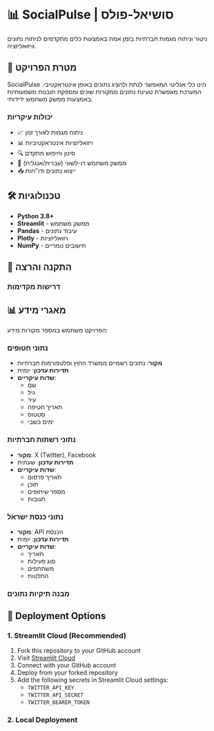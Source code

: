 # 📊 SocialPulse | סושיאל-פולס

ניטור וניתוח מגמות חברתיות בזמן אמת באמצעות כלים מתקדמים לניתוח נתונים וויזואליזציה.

## 🎯 מטרת הפרויקט

SocialPulse הינו כלי אנליטי המאפשר לנתח ולהציג נתונים באופן אינטראקטיבי. המערכת מאפשרת טעינת נתונים ממקורות שונים ומספקת תובנות משמעותיות באמצעות ממשק משתמש ידידותי.

### יכולות עיקריות
- 📈 ניתוח מגמות לאורך זמן
- 📊 ויזואליזציות אינטראקטיביות
- 🔍 סינון וחיפוש מתקדם
- 📱 ממשק משתמש דו-לשוני (עברית/אנגלית)
- 📥 ייצוא נתונים ודו"חות

## 🛠️ טכנולוגיות

- **Python 3.8+**
- **Streamlit** - ממשק משתמש
- **Pandas** - עיבוד נתונים
- **Plotly** - ויזואליזציות
- **NumPy** - חישובים נומריים

## 🚀 התקנה והרצה

### דרישות מקדימות

## 📊 מאגרי מידע

הפרויקט משתמש במספר מקורות מידע:

### נתוני חטופים
- **מקור**: נתונים רשמיים ממשרד החוץ ופלטפורמות חברתיות
- **תדירות עדכון**: יומית
- **שדות עיקריים**:
  - שם
  - גיל
  - עיר
  - תאריך חטיפה
  - סטטוס
  - ימים בשבי

### נתוני רשתות חברתיות
- **מקור**: X (Twitter), Facebook
- **תדירות עדכון**: שעתית
- **שדות עיקריים**:
  - תאריך פרסום
  - תוכן
  - מספר שיתופים
  - תגובות

### נתוני כנסת ישראל
- **מקור**: API הכנסת
- **תדירות עדכון**: יומית
- **שדות עיקריים**:
  - תאריך
  - סוג פעילות
  - משתתפים
  - החלטות

### מבנה תיקיות נתונים

## 🚀 Deployment Options

### 1. Streamlit Cloud (Recommended)
1. Fork this repository to your GitHub account
2. Visit [Streamlit Cloud](https://share.streamlit.io)
3. Connect with your GitHub account
4. Deploy from your forked repository
5. Add the following secrets in Streamlit Cloud settings:
   - `TWITTER_API_KEY`
   - `TWITTER_API_SECRET`
   - `TWITTER_BEARER_TOKEN`

### 2. Local Deployment